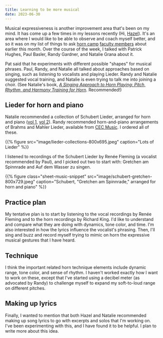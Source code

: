 ```yaml
---
title: Learning to be more musical
date: 2023-06-30
---
```

Musical expressiveness is another improvement area that's been on my mind. It has come up a few times in my lessons recently (Hi, [Hazel](https://www.hazeldeandavis.com)). It's an area where I would like to be able to observe and coach myself better, and so it was on my list of things to ask [horn camp](https://www.facebook.com/CormontMusic) [faculty members](https://horncamp.org/faculty) about earlier this month. Over the course of the week, I talked with Patrick Hughes, Paul Basler, Randy Gardner, and Natalie Grana about it.

Pat said that he experiments with different possible "shapes" for musical phrases. Paul, Randy, and Natalie all talked about approaches based on singing, such as listening to vocalists and playing Lieder. Randy and Natalie suggested vocal training, and Natalie is even trying to talk me into joining a choir. (See Natalie's book, [_A Singing Approach to Horn Playing: Pitch, Rhythm, and Harmony Training for Horn_](https://www.amazon.com/Singing-Approach-Horn-Playing-Training/dp/0197603572). Recommended!)

## Lieder for horn and piano

Natalie recommended a collection of Schubert Lieder, arranged for horn and piano ([vol 1](https://poperepair.com/schubert-franz-21-lieder-volume-1/), [vol 2](https://poperepair.com/schubert-franz-21-lieder-volume-2/)). Randy recommended horn-and-piano arrangements of Brahms and Mahler Lieder, available from [CEC Music](http://www.cecmusic.com/Frames/HornSolos.html). I ordered all of these.

{{% figure
  src="image/lieder-collections-800x695.jpeg" 
  caption="Lots of Lieder"
%}}

I listened to recordings of the Schubert Lieder by Renée Fleming (a vocalist recommended by Paul), and I picked out two to start with: Gretchen am Spinnrade and Auf dem Wasser zu singen.

{{% figure class="sheet-music-snippet"
  src="image/schubert-gretchen-800x729.jpeg" 
  caption="Schubert, \"Gretchen am Spinnrade,\" arranged for horn and piano"
%}}

## Practice plan

My tentative plan is to start by listening to the vocal recordings by Renée Fleming and to the horn recordings by Richard King. I'd like to understand and compare what they are doing with dynamics, tone color, and time. I'm also interested in how the lyrics influence the vocalist's phrasing. Then, I'll sing and buzz and record myself trying to mimic on horn the expressive musical gestures that I have heard.

## Technique

I think the important related horn technique elements include dynamic range, tone color, and sense of rhythm. I haven't worked exactly how I want to work on these, except that I've started using a decibel meter (as advocated by Randy) to challenge myself to expand my soft-to-loud range on different pitches.

## Making up lyrics

Finally, I wanted to mention that both Hazel and Natalie recommended making up song lyrics to go with excerpts and solos that I'm working on. I've been experimenting with this, and I have found it to be helpful. I plan to write more about this idea.
